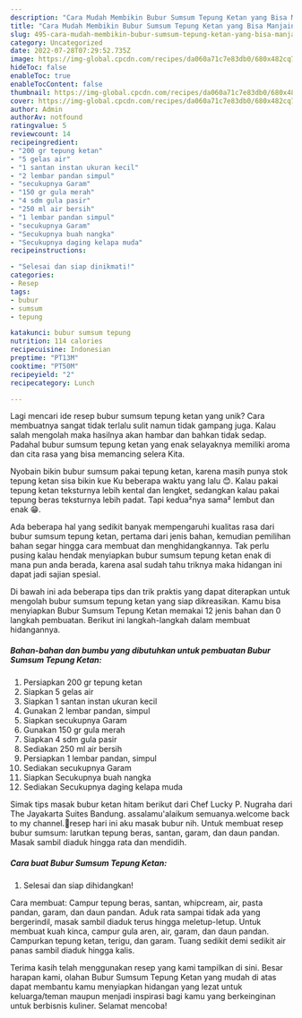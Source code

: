 ```yaml
---
description: "Cara Mudah Membikin Bubur Sumsum Tepung Ketan yang Bisa Manjain Lidah"
title: "Cara Mudah Membikin Bubur Sumsum Tepung Ketan yang Bisa Manjain Lidah"
slug: 495-cara-mudah-membikin-bubur-sumsum-tepung-ketan-yang-bisa-manjain-lidah
category: Uncategorized
date: 2022-07-28T07:29:52.735Z
image: https://img-global.cpcdn.com/recipes/da060a71c7e83db0/680x482cq70/bubur-sumsum-tepung-ketan-foto-resep-utama.jpg
hideToc: false
enableToc: true
enableTocContent: false
thumbnail: https://img-global.cpcdn.com/recipes/da060a71c7e83db0/680x482cq70/bubur-sumsum-tepung-ketan-foto-resep-utama.jpg
cover: https://img-global.cpcdn.com/recipes/da060a71c7e83db0/680x482cq70/bubur-sumsum-tepung-ketan-foto-resep-utama.jpg
author: Admin
authorAv: notfound
ratingvalue: 5
reviewcount: 14
recipeingredient:
- "200 gr tepung ketan"
- "5 gelas air"
- "1 santan instan ukuran kecil"
- "2 lembar pandan simpul"
- "secukupnya Garam"
- "150 gr gula merah"
- "4 sdm gula pasir"
- "250 ml air bersih"
- "1 lembar pandan simpul"
- "secukupnya Garam"
- "Secukupnya buah nangka"
- "Secukupnya daging kelapa muda"
recipeinstructions:

- "Selesai dan siap dinikmati!"
categories:
- Resep
tags:
- bubur
- sumsum
- tepung

katakunci: bubur sumsum tepung 
nutrition: 114 calories
recipecuisine: Indonesian
preptime: "PT13M"
cooktime: "PT50M"
recipeyield: "2"
recipecategory: Lunch

---
```





Lagi mencari ide resep bubur sumsum tepung ketan yang unik? Cara membuatnya sangat tidak terlalu sulit namun tidak gampang juga. Kalau salah mengolah maka hasilnya akan hambar dan bahkan tidak sedap. Padahal bubur sumsum tepung ketan yang enak selayaknya memiliki aroma dan cita rasa yang bisa memancing selera Kita.





Nyobain bikin bubur sumsum pakai tepung ketan, karena masih punya stok tepung ketan sisa bikin kue Ku beberapa waktu yang lalu 😊. Kalau pakai tepung ketan teksturnya lebih kental dan lengket, sedangkan kalau pakai tepung beras teksturnya lebih padat. Tapi kedua²nya sama² lembut dan enak 😁.

Ada beberapa hal yang sedikit banyak mempengaruhi kualitas rasa dari bubur sumsum tepung ketan, pertama dari jenis bahan, kemudian pemilihan bahan segar hingga cara membuat dan menghidangkannya. Tak perlu pusing kalau hendak menyiapkan bubur sumsum tepung ketan enak di mana pun anda berada, karena asal sudah tahu triknya maka hidangan ini dapat jadi sajian spesial.






Di bawah ini ada beberapa tips dan trik praktis yang dapat diterapkan untuk mengolah bubur sumsum tepung ketan yang siap dikreasikan. Kamu bisa menyiapkan Bubur Sumsum Tepung Ketan memakai 12 jenis bahan dan 0 langkah pembuatan. Berikut ini langkah-langkah dalam membuat hidangannya.

<!--inarticleads1-->

##### Bahan-bahan dan bumbu yang dibutuhkan untuk pembuatan Bubur Sumsum Tepung Ketan:

1. Persiapkan 200 gr tepung ketan
1. Siapkan 5 gelas air
1. Siapkan 1 santan instan ukuran kecil
1. Gunakan 2 lembar pandan, simpul
1. Siapkan secukupnya Garam
1. Gunakan 150 gr gula merah
1. Siapkan 4 sdm gula pasir
1. Sediakan 250 ml air bersih
1. Persiapkan 1 lembar pandan, simpul
1. Sediakan secukupnya Garam
1. Siapkan Secukupnya buah nangka
1. Sediakan Secukupnya daging kelapa muda


Simak tips masak bubur ketan hitam berikut dari Chef Lucky P. Nugraha dari The Jayakarta Suites Bandung. assalamu&#39;alaikum semuanya.welcome back to my channel.🤗resep hari ini aku masak bubur nih. Untuk membuat resep bubur sumsum: larutkan tepung beras, santan, garam, dan daun pandan. Masak sambil diaduk hingga rata dan mendidih. 

<!--inarticleads2-->

##### Cara buat Bubur Sumsum Tepung Ketan:


1. Selesai dan siap dihidangkan!

Cara membuat: Campur tepung beras, santan, whipcream, air, pasta pandan, garam, dan daun pandan. Aduk rata sampai tidak ada yang bergerindil, masak sambil diaduk terus hingga meletup-letup. Untuk membuat kuah kinca, campur gula aren, air, garam, dan daun pandan. Campurkan tepung ketan, terigu, dan garam. Tuang sedikit demi sedikit air panas sambil diaduk hingga kalis. 

Terima kasih telah menggunakan resep yang kami tampilkan di sini. Besar harapan kami, olahan Bubur Sumsum Tepung Ketan yang mudah di atas dapat membantu kamu menyiapkan hidangan yang lezat untuk keluarga/teman maupun menjadi inspirasi bagi kamu yang berkeinginan untuk berbisnis kuliner. Selamat mencoba!
